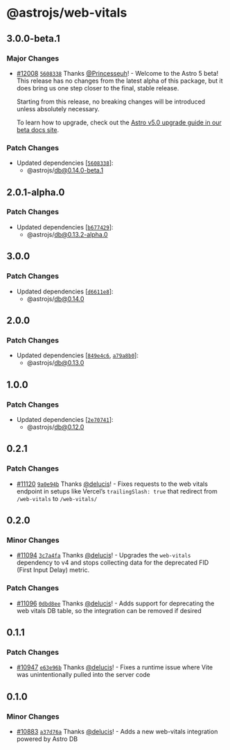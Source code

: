 # @astrojs/web-vitals

## 3.0.0-beta.1

### Major Changes

- [#12008](https://github.com/withastro/astro/pull/12008) [`5608338`](https://github.com/withastro/astro/commit/560833843c6d3ce2b6c6c473ec4ae70e744bf255) Thanks [@Princesseuh](https://github.com/Princesseuh)! - Welcome to the Astro 5 beta! This release has no changes from the latest alpha of this package, but it does bring us one step closer to the final, stable release.

  Starting from this release, no breaking changes will be introduced unless absolutely necessary.

  To learn how to upgrade, check out the [Astro v5.0 upgrade guide in our beta docs site](https://5-0-0-beta.docs.astro.build/en/guides/upgrade-to/v5/).

### Patch Changes

- Updated dependencies [[`5608338`](https://github.com/withastro/astro/commit/560833843c6d3ce2b6c6c473ec4ae70e744bf255)]:
  - @astrojs/db@0.14.0-beta.1

## 2.0.1-alpha.0

### Patch Changes

- Updated dependencies [[`b677429`](https://github.com/withastro/astro/commit/b67742961a384c10e5cd04cf5b02d0f014ea7362)]:
  - @astrojs/db@0.13.2-alpha.0

## 3.0.0

### Patch Changes

- Updated dependencies [[`d6611e8`](https://github.com/withastro/astro/commit/d6611e8bb05e7d913aeb5e59e90906b8b919d48e)]:
  - @astrojs/db@0.14.0

## 2.0.0

### Patch Changes

- Updated dependencies [[`849e4c6`](https://github.com/withastro/astro/commit/849e4c6c23e61f7fa59f583419048b998bef2475), [`a79a8b0`](https://github.com/withastro/astro/commit/a79a8b0230b06ed32ce1802f2a5f84a6cf92dbe7)]:
  - @astrojs/db@0.13.0

## 1.0.0

### Patch Changes

- Updated dependencies [[`2e70741`](https://github.com/withastro/astro/commit/2e70741362afc1e7d03c8b2a9d8edb8466dfe9c3)]:
  - @astrojs/db@0.12.0

## 0.2.1

### Patch Changes

- [#11120](https://github.com/withastro/astro/pull/11120) [`9a0e94b`](https://github.com/withastro/astro/commit/9a0e94b2e6bc41b370d8a0518004c6f3cb1b833e) Thanks [@delucis](https://github.com/delucis)! - Fixes requests to the web vitals endpoint in setups like Vercel’s `trailingSlash: true` that redirect from `/web-vitals` to `/web-vitals/`

## 0.2.0

### Minor Changes

- [#11094](https://github.com/withastro/astro/pull/11094) [`3c7a4fa`](https://github.com/withastro/astro/commit/3c7a4fabea5ebb0e8f79742731415136ae3da9a6) Thanks [@delucis](https://github.com/delucis)! - Upgrades the `web-vitals` dependency to v4 and stops collecting data for the deprecated FID (First Input Delay) metric.

### Patch Changes

- [#11096](https://github.com/withastro/astro/pull/11096) [`0dbd8ee`](https://github.com/withastro/astro/commit/0dbd8eeb77065f3ed03f481c8042f2896a5448c4) Thanks [@delucis](https://github.com/delucis)! - Adds support for deprecating the web vitals DB table, so the integration can be removed if desired

## 0.1.1

### Patch Changes

- [#10947](https://github.com/withastro/astro/pull/10947) [`e63e96b`](https://github.com/withastro/astro/commit/e63e96bf32bce270926da6e65c9a331cf9e462d4) Thanks [@delucis](https://github.com/delucis)! - Fixes a runtime issue where Vite was unintentionally pulled into the server code

## 0.1.0

### Minor Changes

- [#10883](https://github.com/withastro/astro/pull/10883) [`a37d76a`](https://github.com/withastro/astro/commit/a37d76a42ac00697be3acd575f3f7163129ea75c) Thanks [@delucis](https://github.com/delucis)! - Adds a new web-vitals integration powered by Astro DB

